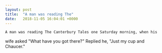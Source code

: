 ```yaml
---
layout: post
title:  "A man was reading The"
date:   2018-11-05 16:04:01 +0000
---
```

	A man was reading The Canterbury Tales one Saturday morning, when his
wife asked "What have you got there?"  Replied he, "Just my cup and Chaucer."

